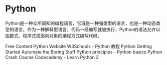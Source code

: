 <DedicatedRoadmap
  href='/python'
  title='Python Roadmap'
  description='Click to check the detailed Python Roadmap.'
/>

# Python

Python是一种众所周知的编程语言，它既是一种强类型的语言，也是一种动态类型的语言。作为一种解释型语言，代码一经编写就被执行，Python的语法允许以函数式、程序式或面向对象的编程方式编写代码。

<ResourceGroupTitle>Free Content</ResourceGroupTitle>
<BadgeLink colorScheme='blue' badgeText='Official Website' href='https://www.python.org/'>Python Website</BadgeLink>
<BadgeLink badgeText='Course' colorScheme='green' href='https://www.w3schools.cn/python/'>W3Schools - Python 教程 </BadgeLink>
<BadgeLink colorScheme='yellow' badgeText='Read' href='https://www.python.org/about/gettingstarted/'>Python Getting Started</BadgeLink>
<BadgeLink colorScheme='yellow' badgeText='Read' href='https://automatetheboringstuff.com/'>Automate the Boring Stuff</BadgeLink>
<BadgeLink badgeText='Course' colorScheme='green' href='https://pythonprinciples.com/'>Python principles - Python basics</BadgeLink>
<BadgeLink badgeText='Course' colorScheme='green' href='https://ehmatthes.github.io/pcc/'>Python Crash Course</BadgeLink>
<BadgeLink badgeText='Course' colorScheme='green' href='https://www.codecademy.com/learn/learn-python'>Codecademy - Learn Python 2</BadgeLink>
